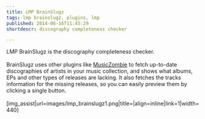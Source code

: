 ```yaml
---
title: LMP BrainSlugz
tags: lmp brainslugz, plugins, lmp
published: 2014-06-16T11:45:29
shortdescr: discography completeness checker

---
```


LMP BrainSlugz is the discography completeness checker.\
\
BrainSlugz uses other plugins like [MusicZombie](/plugins-musiczombie)
to fetch up-to-date discographies of artists in your music collection,
and shows what albums, EPs and other types of releases are lacking. It
also fetches the tracks information for the missing releases, so you can
easily preview them by clicking a single button.\
\
\[img\_assist|url=images/lmp\_brainslugz1.png|title=|align=inline|link=1|width=440\]